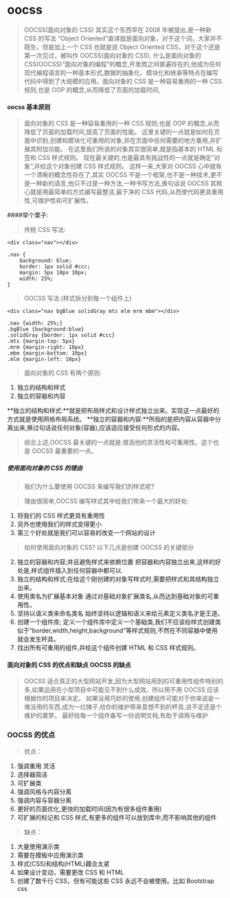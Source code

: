 # oocss

> OOCSS(面向对象的 CSS) 其实这个东西早在 2008 年被提出,是一种新 CSS 的写法
> “Object Oriented”直译就是面向对象，对于这个词，大家并不陌生，但是加上一个 CSS 也就是说 Object Oriented CSS，对于这个还是第一次见过，被叫作 OOCSS(面向对象的 CSS),
> 什么是面向对象的 CSS(OOCSS)“面向对象的编程”的概念,开发商之间普遍存在的,他成为任何现代编程语言的一种基本形式,数据的抽象化、模块化和继承等特点在编写代码中得到了大规模的应用。面向对象的 CSS 是一种容易重用的一种 CSS 规则,也是 OOP 的概念,从而降低了页面的加载时间,

#### oocss 基本原则

> 面向对象的 CSS 是一种容易重用的一种 CSS 规则,也是 OOP 的概念,从而降低了页面的加载时间,提高了页面的性能。
> 这里关键的一点就是如何在页面中识别,创建和模块化可重用的对象,并在页面中任何需要的地方重用,并扩展其附加功能。
> 在这里我们所说的对象其实很简单,就是指基本的 HTML 标签和 CSS 样式规则。
> 现在最关键的,也是最具有挑战性的一点就是确定“对象”,并给这个对象创建 CSS 样式规则。
> 这样一来,大家对 OOCSS 心中就有一个清晰的概念性存在了,其实 OOCSS 不是一个框架,也不是一种技术,更不是一种新的语言,他只不过是一种方法,一种书写方法,换句话说 OOCSS 其核心就是用最简单的方式编写最整洁,最于净的 CSS 代码,从而使代码更具重用性,可维护性和可扩展性。

####举个栗子:

> 传统 CSS 写法:

```code
<div class="nav"></div>

.nav {
    background: blue;
    border: 1px solid #ccc;
    margin: 5px 10px 10px;
    width: 25%;
}
```

> OOCSS 写法:(样式拆分到每一个组件上)

```code
<div class="nav bgBlue solidGray mts mlm mrm mbm"></div>

.nav {width: 25%;}
.bgBlue {background:blue}
.solidGray {border: 1px solid #ccc}
.mts {margin-top: 5px}
.mrm {margin-right: 10px}
.mbm {margin-bottom: 10px}
.mlm {margin-left: 10px}
```

> 面向对象的 CSS 有两个原则:

1.  独立的结构和样式
2.  独立的容器和内容

**独立的结构和样式:**就是把布局样式和设计样式独立出来。实现这一点最好的方式就是使用网格布局系统。
**独立的容器和内容:**所指的是把内容从容器中分离出来,换过句话说任何对象(容器),应该适应接受任何形式的内容。

> 综合上述,OOCSS 最关键的一点就是:提高他的灵活性和可重用性。这个也是 OOCSS 最重要的一点。

##### 使用面向对象的 CSS 的理由

> 我们为什么要使用 OOCSS 来编写我们的样式呢?

> 理由很简单,OOCSS 编写样式其中给我们带来一个最大的好处:

1.  将我们的 CSS 样式更具有重用性
2.  另外也使用我们的样式变得更小
3.  第三个好处就是我们可以容易的改变一个网站的设计

> 如何使用面向对象的 CSS?
> 以下几点是创建 OOCSS 的关键部分

2.  独立的容器和内容;并且避免样式来依赖位置 把容器和内容独立出来,这样的好处是,样式组件插入到任何容器中都可以.
3.  独立的结构和样式;在给这个刚创建的对象写样式时,需要把样式和其结构独立出来。
4.  使用类名为扩展基本对象 通过对基础对象扩展类名,从而达到基础对象的可重用性。
5.  坚持以语义类来命名类名 始终坚持以逻辑和语义来给元素定义类名才是王道。
6.  创建一个组件库; 定义一个组件库中定义一个基础类,我们不应该给样式创建类似于“border,width,height,background”等样式规则,不然在不同容器中使用就会发生杯具。
7.  找出所有可重用的组件,并给这个组件创建 HTML 和 CSS 样式规则。

#### 面向对象的 CSS 的优点和缺点 OOCSS 的缺点

> OOCSS 适合真正的大型网站开发,因为大型网站用到的可重用性组件特别的多,如果运用在小型项目中可能见不到什么成效。所以用不用 OOCSS 应该根据你的项目来决定。
> 如果没用巧妙的使用,创建组件可能对于你来说是一堆没用的东西,成为一烂摊子,给你的维护带来意想不到的杯具,说不定还是个维护的噩梦。
> 最好给每一个组件备写一份说明文档,有助于调用与维护

### OOCSS 的优点

> 优点：

1.  强调重用 灵活
2.  选择器简洁
3.  可扩展类
4.  强调风格与内容分离
5.  强调内容与容器分离
6.  更好的页面优化,更快的加载时间(因为有很多组件重用)
7.  可扩展的标记和 CSS 样式,有更多的组件可以放到库中,而不影响其他的组件

> 缺点：

1.  大量使用演示类
2.  需要在模板中应用演示类
3.  样式(CSS)和结构(HTML)藕合太紧
4.  如果设计变动，需要更改 CSS 和 HTML
5.  创建了数千行 CSS，但有可能这些 CSS 永远不会被使用。比如 Bootstrap css
